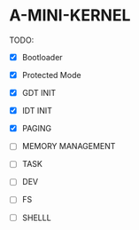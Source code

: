 # A-MINI-KERNEL

TODO:
 - [x] Bootloader
 - [x] Protected Mode
 - [x] GDT INIT
 - [x] IDT INIT
 - [x] PAGING
 - [ ] MEMORY MANAGEMENT
 - [ ] TASK
 - [ ] DEV
 - [ ] FS
 - [ ] SHELLL

